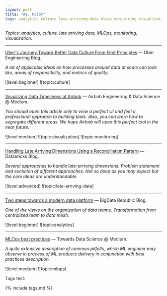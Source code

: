 ```yaml
---
layout: post
title: "#1. Pilot"
tags: analytics culture late-arriving-data mlops monitoring visualization
---
```


*Topics: analytics, culture, late arriving data, MLOps, monitoring, visualization.*

<!--cut-->

---

[Uber's Journey Toward Better Data Culture From First Principles](https://eng.uber.com/ubers-journey-toward-better-data-culture-from-first-principles/) — Uber Engineering Blog.  

*A lot of applicable ideas on how processes around data at scale can look like, areas of responsibility, and metrics of quality.*

![level:beginner] ![topic:culture]

---

[Visualizing Data Timeliness at Airbnb](https://medium.com/airbnb-engineering/visualizing-data-timeliness-at-airbnb-ee638fdf4710) — Airbnb Engineering & Data Science @ Medium.

*You should open this article only to view a perfect UI and feel a professional approach to building tools. Also, you can learn how to segregate different areas. We hope Airbnb will open this perfect tool in the near future.*

![level:medium] ![topic:visualization] ![topic:monitoring]

---

[Handling Late Arriving Dimensions Using a Reconciliation Pattern](https://databricks.com/blog/2020/12/15/handling-late-arriving-dimensions-using-a-reconciliation-pattern.html) — Databricks Blog.

*Several approaches to handle late-arriving dimensions. Problem statement and evolution of different approaches. Not so deep as you may expect but the core ideas are understandable.*

![level:advanced] ![topic:late-arriving-data]

---

[Two steps towards a modern data platform](https://www.bigdatarepublic.nl/articles/two-steps-towards-modern-data-platform/) — BigData Republic Blog.

*One of the views on the organization of data teams. Transformation from centralized team to data mesh.*

![level:beginner] ![topic:analytics]

---

[MLOps best practices](https://towardsdatascience.com/mlops-practices-for-data-scientists-dbb01be45dd8) — Towards Data Science @ Medium.

*A quite extensive description of common pitfalls, which ML engineer may observe in process of ML products delivery in conjunction with best practices description.*

![level:medium] ![topic:mlops]

Tags test:

{% include tags.md %}

<!--tags-->

<!-- [level:beginner]: https://img.shields.io/badge/level-beginner-blue
[level:medium]: https://img.shields.io/badge/level-medium-blue
[level:advanced]: https://img.shields.io/badge/level-advanced-blue

[topic:analytics]: https://img.shields.io/badge/topic-analytics-blueviolet
[topic:culture]: https://img.shields.io/badge/topic-culture-07D20A
[topic:late-arriving-data]: https://img.shields.io/badge/topic-late--arriving--data-blueviolet
[topic:mlops]: https://img.shields.io/badge/topic-mlops-orange
[topic:monitoring]: https://img.shields.io/badge/topic-monitoring-CC0A65
[topic:visualization]: https://img.shields.io/badge/topic-visualization-557D5C -->
